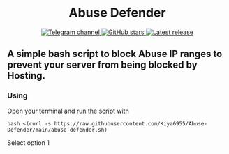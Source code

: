 <h1 align="center">Abuse Defender</h1>

<div align="center">
    <a href="https://t.me/savechannelkiya6955"> <img src="https://img.shields.io/badge/TelegramChannel-%230577B8?logo=telegram" alt="Telegram channel"/> </a>
    <a href="https://github.com/Kiya6955/Abuse-Defender"> <img src="https://img.shields.io/github/stars/Kiya6955/Abuse-Defender?style=flat" alt="GitHub stars"/> </a>
    <a href="https://github.com/Kiya6955/Abuse-Defender/releases/latest"> <img src="https://img.shields.io/github/release/Kiya6955/Abuse-Defender.svg" alt="Latest release"/> </a>
</div>

## A simple bash script to block Abuse IP ranges to prevent your server from being blocked by Hosting.

### Using
Open your terminal and run the script with
```
bash <(curl -s https://raw.githubusercontent.com/Kiya6955/Abuse-Defender/main/abuse-defender.sh)
```
Select option 1
